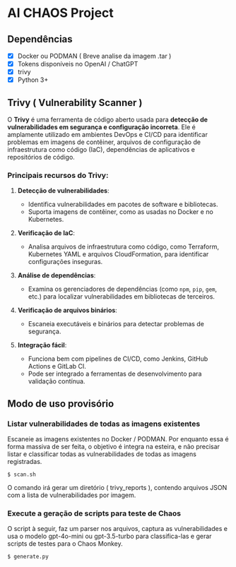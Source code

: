 # AI CHAOS Project
## Dependências
- [x] Docker ou PODMAN ( Breve analise da imagem .tar )
- [x] Tokens disponíveis no OpenAI / ChatGPT
- [x] trivy
- [x] Python 3+

## Trivy ( Vulnerability Scanner )
O **Trivy** é uma ferramenta de código aberto usada para **detecção de vulnerabilidades em segurança e configuração incorreta**. Ele é amplamente utilizado em ambientes DevOps e CI/CD para identificar problemas em imagens de contêiner, arquivos de configuração de infraestrutura como código (IaC), dependências de aplicativos e repositórios de código.

### Principais recursos do Trivy:
1. **Detecção de vulnerabilidades**:
   - Identifica vulnerabilidades em pacotes de software e bibliotecas.
   - Suporta imagens de contêiner, como as usadas no Docker e no Kubernetes.

2. **Verificação de IaC**:
   - Analisa arquivos de infraestrutura como código, como Terraform, Kubernetes YAML e arquivos CloudFormation, para identificar configurações inseguras.

3. **Análise de dependências**:
   - Examina os gerenciadores de dependências (como `npm`, `pip`, `gem`, etc.) para localizar vulnerabilidades em bibliotecas de terceiros.

4. **Verificação de arquivos binários**:
   - Escaneia executáveis e binários para detectar problemas de segurança.

5. **Integração fácil**:
   - Funciona bem com pipelines de CI/CD, como Jenkins, GitHub Actions e GitLab CI.
   - Pode ser integrado a ferramentas de desenvolvimento para validação contínua.

## Modo de uso provisório
### Listar vulnerabilidades de todas as imagens existentes
Escaneie as imagens existentes no Docker / PODMAN. Por enquanto essa é forma massiva de ser feita, o objetivo é integra na esteira, e não precisar listar e classificar todas as vulnerabilidades de todas as imagens registradas.
```
$ scan.sh
```

O comando irá gerar um diretório ( trivy_reports ),  contendo arquivos JSON com a lista de vulnerabilidades por imagem.

### Execute a geração de scripts para teste de Chaos
O script à seguir, faz um parser nos arquivos, captura as vulnerabilidades e usa o modelo gpt-4o-mini ou gpt-3.5-turbo para classifica-las e gerar scripts de testes para o Chaos Monkey.

```
$ generate.py
```

